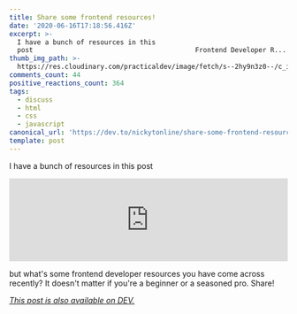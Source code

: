 ```yaml
---
title: Share some frontend resources!
date: '2020-06-16T17:18:56.416Z'
excerpt: >-
  I have a bunch of resources in this
  post                                         Frontend Developer R...
thumb_img_path: >-
  https://res.cloudinary.com/practicaldev/image/fetch/s--2hy9n3z0--/c_imagga_scale,f_auto,fl_progressive,h_420,q_auto,w_1000/https://dev-to-uploads.s3.amazonaws.com/i/1hz3sarb4dof2gvtunbr.png
comments_count: 44
positive_reactions_count: 364
tags:
  - discuss
  - html
  - css
  - javascript
canonical_url: 'https://dev.to/nickytonline/share-some-frontend-resources-15j5'
template: post
---
```

I have a bunch of resources in this post


<iframe class="liquidTag" src="https://dev.to/embed/link?args=https%3A%2F%2Fdev.to%2Fnickytonline%2Ffrontend-developer-resources-246j" style="border: 0; width: 100%;"></iframe>


but what's some frontend developer resources you have come across recently? It doesn't matter if you're a beginner or a seasoned pro. Share!

*[This post is also available on DEV.](https://dev.to/nickytonline/share-some-frontend-resources-15j5)*


<script>
const parent = document.getElementsByTagName('head')[0];
const script = document.createElement('script');
script.type = 'text/javascript';
script.src = 'https://cdnjs.cloudflare.com/ajax/libs/iframe-resizer/4.1.1/iframeResizer.min.js';
script.charset = 'utf-8';
script.onload = function() {
    window.iFrameResize({}, '.liquidTag');
};
parent.appendChild(script);
</script>    
